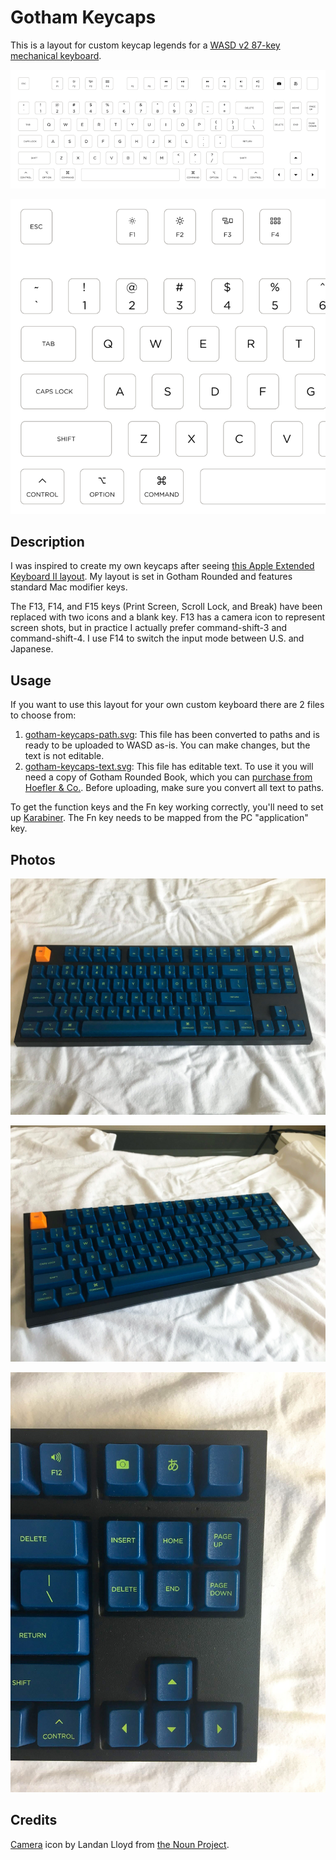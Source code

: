 # Gotham Keycaps

This is a layout for custom keycap legends for a [WASD v2 87-key mechanical keyboard][wasd].

<img
  src="images/overview-800.png"
  srcset="images/overview-800.png 800w
          images/overview-1600.png 1600w
          images/overview-2400.png 2400w"
  sizes="800px"
  alt="overview">

<img
  src="images/closeup-800.png"
  srcset="images/closeup-800.png 800w
          images/closeup-1600.png 1600w
          images/closeup-2400.png 2400w"
  sizes="800px"
  alt="closeup">

## Description

I was inspired to create my own keycaps after seeing [this Apple Extended Keyboard II layout][aek]. My layout is set in Gotham Rounded and features standard Mac modifier keys.

The F13, F14, and F15 keys (Print Screen, Scroll Lock, and Break) have been replaced with two icons and a blank key. F13 has a camera icon to represent screen shots, but in practice I actually prefer command-shift-3 and command-shift-4. I use F14 to switch the input mode between U.S. and Japanese.

## Usage

If you want to use this layout for your own custom keyboard there are 2 files to choose from:

1. [gotham-keycaps-path.svg][svg-path]: This file has been converted to paths and is ready to be uploaded to WASD as-is. You can make changes, but the text is not editable.
2. [gotham-keycaps-text.svg][svg-text]: This file has editable text. To use it you will need a copy of Gotham Rounded Book, which you can [purchase from Hoefler & Co.][gotham]. Before uploading, make sure you convert all text to paths.

To get the function keys and the Fn key working correctly, you'll need to set up [Karabiner][karabiner]. The Fn key needs to be mapped from the PC "application" key.

## Photos

![](images/keyboard-overhead.jpg)

![](images/keyboard-angled.jpg)

![](images/keyboard-close.jpg)

## Credits

[Camera][camera] icon by Landan Lloyd from [the Noun Project][noun-project].


[svg-path]: gotham-keycaps-path.svg
[svg-text]: gotham-keycaps-text.svg
[gotham]: https://www.typography.com/fonts/gotham-rounded/overview/
[camera]: https://thenounproject.com/term/camera/1397265
[noun-project]: http://thenounproject.com/
[wasd]: http://www.wasdkeyboards.com/index.php/products/mechanical-keyboard/wasd-v2-87-key-custom-mechanical-keyboard.html
[karabiner]: https://pqrs.org/osx/karabiner/
[aek]: https://github.com/getclacking/aek-ii-keycap-project
